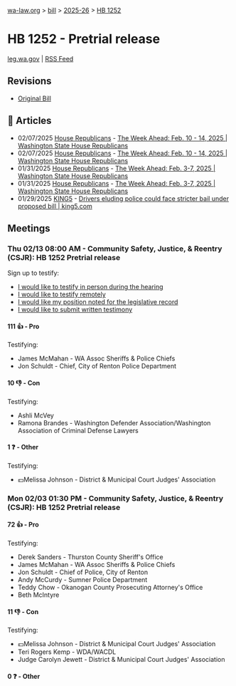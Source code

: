 [wa-law.org](/) > [bill](/bill/) > [2025-26](/bill/2025-26/) > [HB 1252](/bill/2025-26/hb/1252/)

# HB 1252 - Pretrial release
[leg.wa.gov](https://app.leg.wa.gov/billsummary?BillNumber=1252&Year=2025&Initiative=false) | [RSS Feed](./rss.xml)

## Revisions
* [Original Bill](1/)

## 📰 Articles
* 02/07/2025 [House Republicans](/org/house_republicans/) - [The Week Ahead: Feb. 10 - 14, 2025 | Washington State House Republicans](http://houserepublicans.wa.gov/week/the-week-ahead-feb-10-14-2025/#:~:text=HB%201252)
* 02/07/2025 [House Republicans](/org/house_republicans/) - [The Week Ahead: Feb. 10 - 14, 2025 | Washington State House Republicans](https://houserepublicans.wa.gov/week/the-week-ahead-feb-10-14-2025/#:~:text=HB%201252)
* 01/31/2025 [House Republicans](/org/house_republicans/) - [The Week Ahead: Feb. 3-7, 2025 | Washington State House Republicans](http://houserepublicans.wa.gov/week/the-week-ahead-feb-3-7-2025/#:~:text=HB%201252)
* 01/31/2025 [House Republicans](/org/house_republicans/) - [The Week Ahead: Feb. 3-7, 2025 | Washington State House Republicans](https://houserepublicans.wa.gov/week/the-week-ahead-feb-3-7-2025/#:~:text=HB%201252)
* 01/29/2025 [KING5](/org/king5/) - [Drivers eluding police could face stricter bail under proposed bill | king5.com](https://www.king5.com/article/news/politics/state-politics/washington-law-would-change-how-judges-treat-drivers-run-from-police/281-29792d75-9aac-4d30-9c69-5e46f8ecdb45#:~:text=House%20Bill%201532)

## Meetings
### Thu 02/13 08:00 AM - Community Safety, Justice, & Reentry (CSJR): HB 1252 Pretrial release
Sign up to testify:
* [I would like to testify in person during the hearing](https://app.leg.wa.gov/csi/Testifier/Add?chamber=House&mId=32737&aId=163324&caId=25560&tId=1)
* [I would like to testify remotely](https://app.leg.wa.gov/csi/Testifier/Add?chamber=House&mId=32737&aId=163324&caId=25560&tId=2)
* [I would like my position noted for the legislative record](https://app.leg.wa.gov/csi/Testifier/Add?chamber=House&mId=32737&aId=163324&caId=25560&tId=3)
* [I would like to submit written testimony](https://app.leg.wa.gov/csi/Testifier/Add?chamber=House&mId=32737&aId=163324&caId=25560&tId=4)

#### 111 👍 - Pro
Testifying:
* James McMahan - WA Assoc Sheriffs & Police Chiefs
* Jon Schuldt - Chief, City of Renton Police Department

#### 10 👎 - Con
Testifying:
* Ashli McVey
* Ramona Brandes - Washington Defender Association/Washington Association of Criminal Defense Lawyers

#### 1 ❓ - Other
Testifying:
* 💵Melissa Johnson - District & Municipal Court Judges' Association

### Mon 02/03 01:30 PM - Community Safety, Justice, & Reentry (CSJR): HB 1252 Pretrial release
#### 72 👍 - Pro
Testifying:
* Derek Sanders - Thurston County Sheriff's Office
* James McMahan - WA Assoc Sheriffs & Police Chiefs
* Jon Schuldt - Chief of Police, City of Renton
* Andy McCurdy - Sumner Police Department
* Teddy Chow - Okanogan County Prosecuting Attorney's Office
* Beth McIntyre

#### 11 👎 - Con
Testifying:
* 💵Melissa Johnson - District & Municipal Court Judges' Association
* Teri Rogers Kemp - WDA/WACDL
* Judge Carolyn Jewett - District & Municipal Court Judges' Association

#### 0 ❓ - Other
